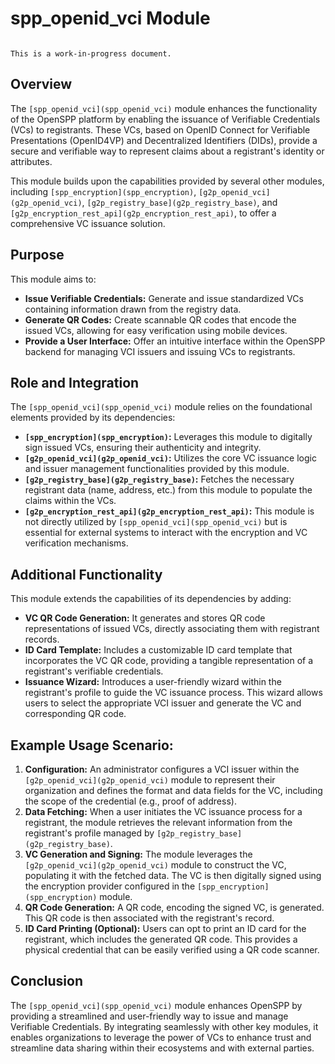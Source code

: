 # spp_openid_vci Module

```{warning}

This is a work-in-progress document.
```

## Overview

The `[spp_openid_vci](spp_openid_vci)` module enhances the functionality of the OpenSPP platform by enabling the issuance of Verifiable Credentials (VCs) to registrants. These VCs, based on OpenID Connect for Verifiable Presentations (OpenID4VP) and Decentralized Identifiers (DIDs), provide a secure and verifiable way to represent claims about a registrant's identity or attributes. 

This module builds upon the capabilities provided by several other modules, including `[spp_encryption](spp_encryption)`, `[g2p_openid_vci](g2p_openid_vci)`, `[g2p_registry_base](g2p_registry_base)`, and `[g2p_encryption_rest_api](g2p_encryption_rest_api)`, to offer a comprehensive VC issuance solution. 

## Purpose

This module aims to:

- **Issue Verifiable Credentials:** Generate and issue standardized VCs containing information drawn from the registry data. 
- **Generate QR Codes:**  Create scannable QR codes that encode the issued VCs, allowing for easy verification using mobile devices.
- **Provide a User Interface:** Offer an intuitive interface within the OpenSPP backend for managing VCI issuers and issuing VCs to registrants.

## Role and Integration

The `[spp_openid_vci](spp_openid_vci)` module relies on the foundational elements provided by its dependencies:

- **`[spp_encryption](spp_encryption)`:** Leverages this module to digitally sign issued VCs, ensuring their authenticity and integrity.
- **`[g2p_openid_vci](g2p_openid_vci)`:**  Utilizes the core VC issuance logic and issuer management functionalities provided by this module.
- **`[g2p_registry_base](g2p_registry_base)`:**  Fetches the necessary registrant data (name, address, etc.) from this module to populate the claims within the VCs.
- **`[g2p_encryption_rest_api](g2p_encryption_rest_api)`:** This module is not directly utilized by `[spp_openid_vci](spp_openid_vci)` but is essential for external systems to interact with the encryption and VC verification mechanisms.

## Additional Functionality

This module extends the capabilities of its dependencies by adding:

- **VC QR Code Generation:**  It generates and stores QR code representations of issued VCs, directly associating them with registrant records. 
- **ID Card Template:** Includes a customizable ID card template that incorporates the VC QR code, providing a tangible representation of a registrant's verifiable credentials. 
- **Issuance Wizard:** Introduces a user-friendly wizard within the registrant's profile to guide the VC issuance process. This wizard allows users to select the appropriate VCI issuer and generate the VC and corresponding QR code.

## Example Usage Scenario:

1. **Configuration:**  An administrator configures a VCI issuer within the `[g2p_openid_vci](g2p_openid_vci)` module to represent their organization and defines the format and data fields for the VC, including the scope of the credential (e.g., proof of address).
2. **Data Fetching:** When a user initiates the VC issuance process for a registrant, the module retrieves the relevant information from the registrant's profile managed by `[g2p_registry_base](g2p_registry_base)`.
3. **VC Generation and Signing:** The module leverages the `[g2p_openid_vci](g2p_openid_vci)` module to construct the VC, populating it with the fetched data. The VC is then digitally signed using the encryption provider configured in the `[spp_encryption](spp_encryption)` module.
4. **QR Code Generation:** A QR code, encoding the signed VC, is generated. This QR code is then associated with the registrant's record.
5. **ID Card Printing (Optional):** Users can opt to print an ID card for the registrant, which includes the generated QR code. This provides a physical credential that can be easily verified using a QR code scanner.

## Conclusion

The `[spp_openid_vci](spp_openid_vci)` module enhances OpenSPP by providing a streamlined and user-friendly way to issue and manage Verifiable Credentials. By integrating seamlessly with other key modules, it enables organizations to leverage the power of VCs to enhance trust and streamline data sharing within their ecosystems and with external parties. 
